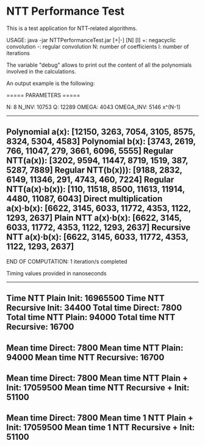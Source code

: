 # NTT Performance Test

This is a test application for NTT-related algorithms.

USAGE: java -jar NTTPerformanceTest.jar [+|-] [N] [I]
  +: negacyclic convolution
  -: regular convolution
  N: number of coefficients
  I: number of iterations

The variable "debug" allows to print out the content of all the polynomials involved in the calculations.  

An output example is the following:

===== PARAMETERS =====

N: 8
N_INV: 10753
Q: 12289
OMEGA: 4043
OMEGA_INV: 5146
x^(N-1)

-----------------------------------------------
Polynomial a(x):                 [12150, 3263, 7054, 3105, 8575, 8324, 5304, 4583]
Polynomial b(x):                 [3743, 2619, 766, 11047, 279, 3661, 6096, 5555]
Regular NTT(a(x)):               [3202, 9594, 11447, 8719, 1519, 387, 5287, 7889]
Regular NTT(b(x))):              [9188, 2832, 6149, 11346, 291, 4743, 460, 7224]
Regular NTT(a(x)·b(x)):          [110, 11518, 8500, 11613, 11914, 4480, 11087, 6043]
Direct multiplication a(x)·b(x): [6622, 3145, 6033, 11772, 4353, 1122, 1293, 2637]
Plain NTT a(x)·b(x):             [6622, 3145, 6033, 11772, 4353, 1122, 1293, 2637]
Recursive NTT a(x)·b(x):         [6622, 3145, 6033, 11772, 4353, 1122, 1293, 2637]
-----------------------------------------------
END OF COMPUTATION: 1 iteration/s completed

Timing values provided in nanoseconds

-----------------------------------------------
Time NTT Plain Init:              16965500
Time NTT Recursive Init:          34400
Total time Direct:                7800
Total time NTT Plain:             94000
Total time NTT Recursive:         16700
-----------------------------------------------
Mean time Direct:                 7800
Mean time NTT Plain:              94000
Mean time NTT Recursive:          16700
-----------------------------------------------
Mean time Direct:                 7800
Mean time NTT Plain + Init:       17059500
Mean time NTT Recursive + Init:   51100
-----------------------------------------------
Mean time Direct:                 7800
Mean time 1 NTT Plain + Init:     17059500
Mean time 1 NTT Recursive + Init: 51100
-----------------------------------------------
